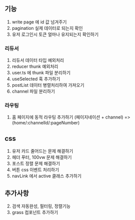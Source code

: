 ## 기능

1. write page 에 id 값 넘겨주기
2. pagination 실제 데이터로 되는지 확인
3. 유저 로그인시 토큰 얼마나 유지되는지 확인하기

### 리듀서

1. 리듀서 데이터 타입 예외처리
2. reducer thunk 예외처리
3. user.ts 에 thunk 파일 분리하기
4. useSelected 훅 추가하기
5. postList 데이터 병렬처리하여 가져오기
6. channel 파일 분리하기

### 라우팅

1. 홈 페이지에 동적 라우팅 추가하기 (페이지네이션 + channel) => (home/:channelId/:pageNumber)

## css

1. 유저 카드 줄어드는 문제 해결하기
2. 헤더 푸터, 100vw 문제 해결하기
3. 포스트 정렬 문제 해결하기
4. 버튼 css 이벤트 처리하기
5. navLink 에서 active 클래스 추가하기

## 추가사항

2. 검색 자동완성, 필터링, 정렬기능
3. grass 컴포넌트 추가하기
